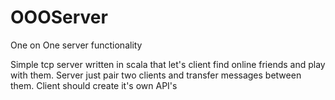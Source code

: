 # OOOServer
One on One server functionality

Simple tcp server written in scala that let's client find online friends and play with them.
Server just pair two clients and transfer messages between them. Client should create it's own API's
